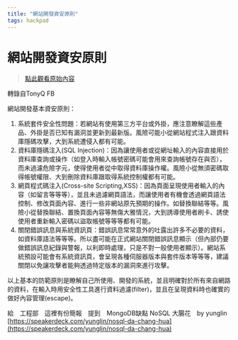```yaml
---
title: "網站開發資安原則"
tags: hackpad
---
```


# 網站開發資安原則

> [點此觀看原始內容](https://g0v.hackpad.tw/S0bMagBWA4D)

轉錄自TonyQ FB

網站開發基本資安原則：

1.  系統套件安全性問題：若網站有使用第三方平台或外掛，應注意瞭解這些產品、外掛是否已知有漏洞並更新到最新版。風險可能小從網站程式注入跟資料庫隱碼攻擊，大到系統遭侵入都有可能。
2.  資料庫隱碼注入(SQL Injection)：因為讓使用者或從網址輸入的內容直接用於資料庫查詢或操作（如登入時輸入帳號密碼可能會用來查詢帳號存在與否），而未過濾危險字元，使得使用者從中取得資料庫操作權。風險小從無須密碼取得帳號權限、大到刪除資料庫跟取得系統控制權都有可能。
3.  網頁程式碼注入(Cross-site Scripting,XSS)：因為頁面呈現使用者輸入的內容（如留言等等等），並且未過濾網頁語法，而讓使用者有機會透過網頁語法控制、修改頁面內容、進行一些非網站原先預期的操作。如替換聯結等等。風險小從替換聯結、置換頁面內容等無傷大雅情況，大到誘導使用者刷卡、誘使使用者重新輸入密碼以盜取帳號等等等都有可能。
4.  關閉錯誤訊息與系統資訊頁：錯誤訊息常常意外的吐露出許多不必要的資料，如資料庫語法等等等。所以盡可能在正式網站關閉錯誤訊息顯示（但內部仍要做錯誤訊息紀錄與警報，以利即時處理，只是不對一般使用者顯示）。網站系統預設可能會有系統資訊頁，會呈現各種伺服器版本與套件版本等等等，建議關閉以免讓攻擊者能夠透過特定版本的漏洞來進行攻擊。

以上基本的防範原則是瞭解自己所使用、開發的系統，並且明確對於所有來自網路的資料，在輸入時用安全性工具進行資料過濾(filter)，並且在呈現資料時也確實的做好內容管理(escape)。





給　工程部　這裡有份簡報　提到　MongoDB缺點
NoSQL 大腸花　by yunglin
[https://speakerdeck.com/yunglin/nosql-da-chang-hua](https://speakerdeck.com/yunglin/nosql-da-chang-hua)





